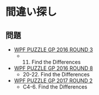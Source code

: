 # 間違い探し

## 問題
- [WPF PUZZLE GP 2016 ROUND 3](../questions/wpfpgp2016-3.md)
	- 11. Find the Differences
- [WPF PUZZLE GP 2016 ROUND 8](../questions/wpfpgp2016-8.md)
	- 20-22. Find the Differences
- [WPF PUZZLE GP 2017 ROUND 2](../questions/wpfpgp2017-2.md)
	- C4-6. Find the Differences
